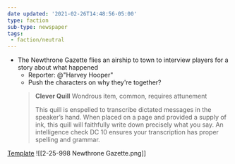 ```yaml
---
date updated: '2021-02-26T14:48:56-05:00'
type: faction
sub-type: newspaper
tags:
 - faction/neutral
---
```



- The Newthrone Gazette flies an airship to town to interview players for a story about what happened
  - Reporter: @"Harvey Hooper"
  - Push the characters on why they're together?
  > **Clever Quill**
  > Wondrous item, common, requires attunement
  >
  > This quill is enspelled to transcribe dictated messages in the speaker’s hand. When placed on a page and provided a supply of ink, this quill will faithfully write down precisely what you say. An intelligence check DC 10 ensures your transcription has proper spelling and grammar.

[Template](https://docs.google.com/presentation/d/1SmUamquifdwGJrbngzziKecxoM3bI1Sn3n4izHw9fps/edit)
![[2-25-998 Newthrone Gazette.png]]